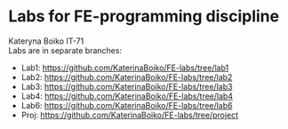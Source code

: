 # Labs for FE-programming discipline
Kateryna Boiko IT-71  
Labs are in separate branches:  
 * Lab1: https://github.com/KaterinaBoiko/FE-labs/tree/lab1  
 * Lab2: https://github.com/KaterinaBoiko/FE-labs/tree/lab2  
 * Lab3: https://github.com/KaterinaBoiko/FE-labs/tree/lab3
 * Lab4: https://github.com/KaterinaBoiko/FE-labs/tree/lab4
 * Lab6: https://github.com/KaterinaBoiko/FE-labs/tree/lab6
 * Proj: https://github.com/KaterinaBoiko/FE-labs/tree/project